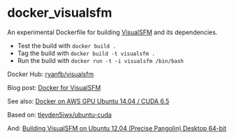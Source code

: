 docker_visualsfm
================

An experimental Dockerfile for building [VisualSFM](http://ccwu.me/vsfm/) and its dependencies.
 
* Test the build with `docker build .`
* Tag the build with `docker build -t visualsfm .`
* Run the build with `docker run -t -i visualsfm /bin/bash`

Docker Hub: [ryanfb/visualsfm](https://registry.hub.docker.com/u/ryanfb/visualsfm/)

Blog post: [Docker for VisualSFM](https://ryanfb.github.io/etc/2015/01/13/docker_for_visualsfm.html)

See also: [Docker on AWS GPU Ubuntu 14.04 / CUDA 6.5](http://tleyden.github.io/blog/2014/10/25/docker-on-aws-gpu-ubuntu-14-dot-04-slash-cuda-6-dot-5/)

Based on: [tleyden5iwx/ubuntu-cuda](https://registry.hub.docker.com/u/tleyden5iwx/ubuntu-cuda/)

And: [Building VisualSFM on Ubuntu 12.04 (Precise Pangolin) Desktop 64-bit](http://www.10flow.com/2012/08/15/building-visualsfm-on-ubuntu-12-04-precise-pangolin-desktop-64-bit/)
